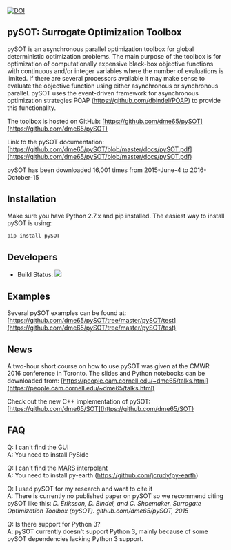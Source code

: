 [![DOI](https://zenodo.org/badge/36836292.svg)](https://zenodo.org/badge/latestdoi/36836292)  
## pySOT: Surrogate Optimization Toolbox

pySOT is an asynchronous parallel optimization toolbox for global deterministic 
optimization problems. The main purpose of the toolbox is for optimization of 
computationally expensive black-box objective functions with continuous and/or 
integer variables where the number of evaluations is limited. If there are several 
processors available it may make sense to evaluate the objective function using 
either asynchronous or synchronous parallel. pySOT uses the event-driven framework 
for asynchronous optimization strategies POAP (https://github.com/dbindel/POAP) 
to provide this functionality.

The toolbox is hosted on GitHub: [https://github.com/dme65/pySOT](https://github.com/dme65/pySOT)

Link to the pySOT documentation: [https://github.com/dme65/pySOT/blob/master/docs/pySOT.pdf](https://github.com/dme65/pySOT/blob/master/docs/pySOT.pdf)

pySOT has been downloaded 16,001 times from 2015-June-4 to 2016-October-15

## Installation

Make sure you have Python 2.7.x and pip installed. The easiest way to 
install pySOT is using: 

``` bash
pip install pySOT
```

## Developers
* Build Status: <a href="https://travis-ci.org/dme65/pySOT">
<img src="https://travis-ci.org/dme65/pySOT.svg?branch=master"/></a>

## Examples
Several pySOT examples can be found at: 
[https://github.com/dme65/pySOT/tree/master/pySOT/test](https://github.com/dme65/pySOT/tree/master/pySOT/test)

## News
A two-hour short course on how to use pySOT was given at the CMWR 2016 
conference in Toronto. The slides and Python notebooks can be downloaded from: 
[https://people.cam.cornell.edu/~dme65/talks.html](https://people.cam.cornell.edu/~dme65/talks.html)

Check out the new C++ implementation of pySOT: [https://github.com/dme65/SOT](https://github.com/dme65/SOT)

## FAQ

Q: I can't find the GUI  
A: You need to install PySide

Q: I can't find the MARS interpolant  
A: You need to install py-earth (https://github.com/jcrudy/py-earth)

Q: I used pySOT for my research and want to cite it  
A: There is currently no published paper on pySOT so we recommend citing 
pySOT like this: *D. Eriksson, D. Bindel, and C. Shoemaker. Surrogate 
Optimization Toolbox (pySOT). github.com/dme65/pySOT, 2015*

Q: Is there support for Python 3?  
A: pySOT currently doesn't support Python 3, mainly because of some pySOT dependencies lacking Python 3 support.
